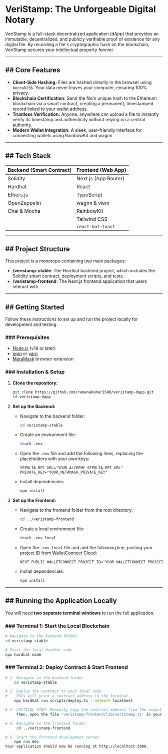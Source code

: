 # VeriStamp: The Unforgeable Digital Notary

VeriStamp is a full-stack decentralized application (dApp) that provides an immutable, decentralized, and publicly verifiable proof of existence for any digital file. By recording a file's cryptographic hash on the blockchain, VeriStamp secures your intellectual property forever.

---

## ## Core Features

- **Client-Side Hashing:** Files are hashed directly in the browser using `keccak256`. Your data never leaves your computer, ensuring 100% privacy.
- **Blockchain Certification:** Send the file's unique hash to the Ethereum blockchain via a smart contract, creating a permanent, timestamped record linked to your wallet address.
- **Trustless Verification:** Anyone, anywhere can upload a file to instantly verify its timestamp and authenticity without relying on a central authority.
- **Modern Wallet Integration:** A sleek, user-friendly interface for connecting wallets using RainbowKit and wagmi.

---

## ## Tech Stack

| Backend (Smart Contract) | Frontend (Web App)   |
| ------------------------ | -------------------- |
| Solidity                 | Next.js (App Router) |
| Hardhat                  | React                |
| Ethers.js                | TypeScript           |
| OpenZeppelin             | wagmi & viem         |
| Chai & Mocha             | RainbowKit           |
|                          | Tailwind CSS         |
|                          | `react-hot-toast`    |

---

## ## Project Structure

This project is a monorepo containing two main packages:

- **/veristamp-stable**: The Hardhat backend project, which includes the Solidity smart contract, deployment scripts, and tests.
- **/veristamp-frontend**: The Next.js frontend application that users interact with.

---

## ## Getting Started

Follow these instructions to set up and run the project locally for development and testing.

### ### Prerequisites

- [Node.js](https://nodejs.org/) (v18 or later)
- [npm](https://www.npmjs.com/) or [yarn](https://yarnpkg.com/)
- [MetaMask](https://metamask.io/) browser extension

### ### Installation & Setup

1.  **Clone the repository:**

    ```bash
    git clone https://github.com/ramanakumar2580/veristamp-dapp.git
    cd veristamp-dapp
    ```

2.  **Set up the Backend:**

    - Navigate to the backend folder:
      ```bash
      cd veristamp-stable
      ```
    - Create an environment file:
      ```bash
      touch .env
      ```
    - Open the `.env` file and add the following lines, replacing the placeholders with your own keys:
      ```env
      SEPOLIA_RPC_URL="YOUR_ALCHEMY_SEPOLIA_RPC_URL"
      PRIVATE_KEY="YOUR_METAMASK_PRIVATE_KEY"
      ```
    - Install dependencies:
      ```bash
      npm install
      ```

3.  **Set up the Frontend:**

    - Navigate to the frontend folder from the root directory:
      ```bash
      cd ../veristamp-frontend
      ```
    - Create a local environment file:
      ```bash
      touch .env.local
      ```
    - Open the `.env.local` file and add the following line, pasting your project ID from [WalletConnect Cloud](https://cloud.walletconnect.com/):

      ```env
      NEXT_PUBLIC_WALLETCONNECT_PROJECT_ID="YOUR_WALLETCONNECT_PROJECT_ID"
      ```

    - Install dependencies:
      ```bash
      npm install
      ```

---

## ## Running the Application Locally

You will need **two separate terminal windows** to run the full application.

### ### Terminal 1: Start the Local Blockchain

```bash
# Navigate to the backend folder
cd veristamp-stable

# Start the local Hardhat node
npx hardhat node
```

### ### Terminal 2: Deploy Contract & Start Frontend

```bash
# 1. Navigate to the backend folder
    cd veristamp-stable

# 2. Deploy the contract to your local node.
#    This will print a contract address to the terminal.
    npx hardhat run scripts/deploy.ts --network localhost

# 3. CRITICAL STEP: Manually copy the contract address from the output above.
     Then, open the file 'veristamp-frontend/lib/veristamp.ts' in your code editor and paste the address as the value for the 'contractAddress' constant.

# 4. Navigate to the frontend folder
     cd ../veristamp-frontend

# 5. Start the frontend development server
    npm run dev
Your application should now be running at http://localhost:3000.
```
